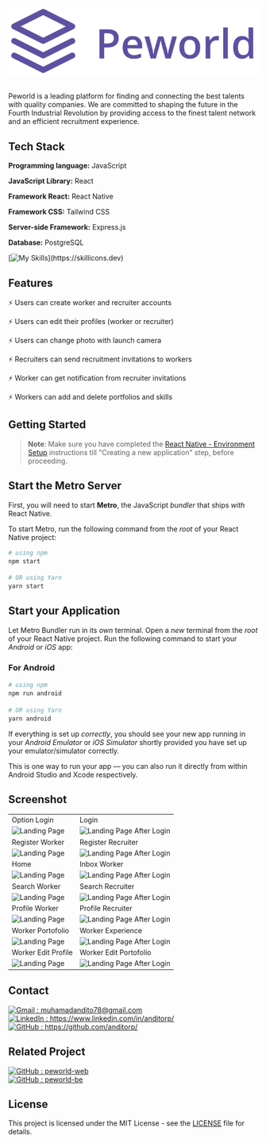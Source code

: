 <p align="center">
  <img src="./MyApp//assets//logo.png" alt="Logo" >
</p>

##

Peworld is a leading platform for finding and connecting the best talents with quality companies. We are committed to shaping the future in the Fourth Industrial Revolution by providing access to the finest talent network and an efficient recruitment experience.

## Tech Stack

**Programming language:** JavaScript

**JavaScript Library:** React

**Framework React:** React Native

**Framework CSS:** Tailwind CSS

**Server-side Framework:** Express.js

**Database:** PostgreSQL

[![My Skills](https://skillicons.dev/icons?i=js,react,tailwind,express,postgres,vercel,)](https://skillicons.dev)

## Features

⚡ Users can create worker and recruiter accounts

⚡ Users can edit their profiles (worker or recruiter)

⚡ Users can change photo with launch camera

⚡ Recruiters can send recruitment invitations to workers

⚡ Worker can get notification from recruiter invitations

⚡ Workers can add and delete portfolios and skills

## Getting Started

> **Note**: Make sure you have completed the [React Native - Environment Setup](https://reactnative.dev/docs/environment-setup) instructions till "Creating a new application" step, before proceeding.

## Start the Metro Server

First, you will need to start **Metro**, the JavaScript _bundler_ that ships _with_ React Native.

To start Metro, run the following command from the _root_ of your React Native project:

```bash
# using npm
npm start

# OR using Yarn
yarn start
```

## Start your Application

Let Metro Bundler run in its _own_ terminal. Open a _new_ terminal from the _root_ of your React Native project. Run the following command to start your _Android_ or _iOS_ app:

### For Android

```bash
# using npm
npm run android

# OR using Yarn
yarn android
```

If everything is set up _correctly_, you should see your new app running in your _Android Emulator_ or _iOS Simulator_ shortly provided you have set up your emulator/simulator correctly.

This is one way to run your app — you can also run it directly from within Android Studio and Xcode respectively.

## Screenshot

<p align="center" display=flex>

<table>
<tr>
    <td>Option Login</td>
    <td>Login</td>
  </tr>
 <tr>
    <td><image src="./MyApp/assets/screenshot/option-login.png" alt="Landing Page" width=100%></td>
    <td><image src="./MyApp/assets/screenshot/login.png" alt="Landing Page After Login" width=100%/></td>
  </tr>
<tr>
    <td>Register Worker</td>
    <td>Register Recruiter</td>
  </tr>
 <tr>
    <td><image src="./MyApp/assets/screenshot/register-worker.png" alt="Landing Page" width=100%></td>
    <td><image src="./MyApp/assets/screenshot/register-recruiter.png" alt="Landing Page After Login" width=100%/></td>
  </tr>
<tr>
    <td>Home</td>
    <td>Inbox Worker</td>
  </tr>
 <tr>
    <td><image src="./MyApp/assets/screenshot/home.png" alt="Landing Page" width=100%></td>
    <td><image src="./MyApp/assets/screenshot/Inbox.png" alt="Landing Page After Login" width=100%/></td>
  </tr>
    <td>Search Worker</td>
    <td>Search Recruiter</td>
  </tr>
 <tr>
    <td><image src="./MyApp/assets/screenshot/search.png" alt="Landing Page" width=100%></td>
    <td><image src="./MyApp/assets/screenshot/search-recruiter.png" alt="Landing Page After Login" width=100%/></td>
  </tr>
    <td>Profile Worker</td>
    <td>Profile Recruiter</td>
  </tr>
 <tr>
    <td><image src="./MyApp/assets/screenshot/worker-profile.png" alt="Landing Page" width=100%></td>
    <td><image src="./MyApp/assets/screenshot/recruiter-profile.png" alt="Landing Page After Login" width=100%/></td>
  </tr>
    <td>Worker Portofolio</td>
    <td>Worker Experience</td>
  </tr>
 <tr>
    <td><image src="./MyApp/assets/screenshot/worker-portofolio (2).png" alt="Landing Page" width=100%></td>
    <td><image src="./MyApp/assets/screenshot/worker-experience.png" alt="Landing Page After Login" width=100%/></td>
  </tr>
    <td>Worker Edit Profile</td>
    <td>Worker Edit Portofolio</td>
  </tr>
 <tr>
    <td><image src="./MyApp/assets/screenshot/worker-edit.png" alt="Landing Page" width=100%></td>
    <td><image src="./MyApp/assets/screenshot/recruiter-edit2.png" alt="Landing Page After Login" width=100%/></td>
  </tr>
   
</table>  
</p>

## Contact

<a href="mailto:muhamadandito78@gmail.com">
  <img src="https://skillicons.dev/icons?i=gmail" alt="Gmail" style="width: 15px; height: 15px;"> : muhamadandito78@gmail.com
</a>
<br>
<a href="https://www.linkedin.com/in/anditorp/">
  <img src="https://skillicons.dev/icons?i=linkedin" alt="LinkedIn" style="width: 15px; height: 15px;"> : https://www.linkedin.com/in/anditorp/
</a>
<br>
<a href="https://github.com/anditorp">
  <img src="https://skillicons.dev/icons?i=github" alt="GitHub" style="width: 15px; height: 15px;"> : https://github.com/anditorp/
</a>
<br>

## Related Project

<a href="https://github.com/anditorp/peworld-web">
  <img src="https://skillicons.dev/icons?i=github" alt="GitHub" style="width: 15px; height: 15px;"> : peworld-web
</a>
<br>
<a href="https://github.com/anditorp/peworld-be">
  <img src="https://skillicons.dev/icons?i=github" alt="GitHub" style="width: 15px; height: 15px;"> : peworld-be
</a>

## License

This project is licensed under the MIT License - see the [LICENSE](LICENSE) file for details.

